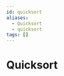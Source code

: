 ```yaml
---
id: quicksort
aliases:
  - Quicksort
  - quicksort
tags: []
---
```


# Quicksort

<!-- TODO: Add content -->
